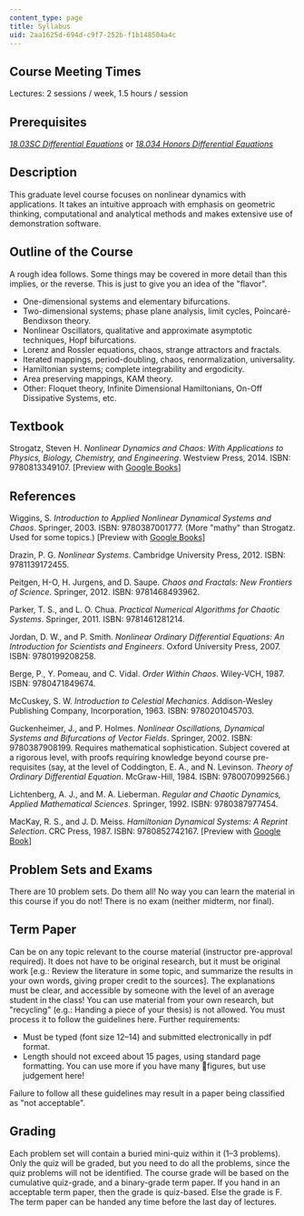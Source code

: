 ```yaml
---
content_type: page
title: Syllabus
uid: 2aa1625d-694d-c9f7-252b-f1b148504a4c
---
```


Course Meeting Times
--------------------

Lectures: 2 sessions / week, 1.5 hours / session

Prerequisites
-------------

[_18.03SC Differential Equations_](/courses/18-03sc-differential-equations-fall-2011) or [_18.034 Honors Differential Equations_](/courses/18-034-honors-differential-equations-spring-2004)

Description
-----------

This graduate level course focuses on nonlinear dynamics with applications. It takes an intuitive approach with emphasis on geometric thinking, computational and analytical methods and makes extensive use of demonstration software.

Outline of the Course
---------------------

A rough idea follows. Some things may be covered in more detail than this implies, or the reverse. This is just to give you an idea of the "flavor".

*   One-dimensional systems and elementary bifurcations.
*   Two-dimensional systems; phase plane analysis, limit cycles, Poincaré-Bendixson theory.
*   Nonlinear Oscillators, qualitative and approximate asymptotic techniques, Hopf bifurcations.
*   Lorenz and Rossler equations, chaos, strange attractors and fractals.
*   Iterated mappings, period-doubling, chaos, renormalization, universality.
*   Hamiltonian systems; complete integrability and ergodicity.
*   Area preserving mappings, KAM theory.
*   Other: Floquet theory, Infinite Dimensional Hamiltonians, On-Off Dissipative Systems, etc.

Textbook
--------

Strogatz, Steven H. _Nonlinear Dynamics and Chaos: With Applications to Physics, Biology, Chemistry, and Engineering_. Westview Press, 2014. ISBN: 9780813349107. \[Preview with [Google Books](http://books.google.com/books?id=jeFVDgAAQBAJ&pg=PAfrontcover)\]

References
----------

Wiggins, S. _Introduction to Applied Nonlinear Dynamical Systems and Chaos_. Springer, 2003. ISBN: 9780387001777. (More "mathy" than Strogatz. Used for some topics.) \[Preview with [Google Books](http://books.google.com/books?id=GYcOfuZDOKMC&pg=PAfrontcover)\]

Drazin, P. G. _Nonlinear Systems_. Cambridge University Press, 2012. ISBN: 9781139172455.

Peitgen, H-O, H. Jurgens, and D. Saupe. _Chaos and Fractals: New Frontiers of Science_. Springer, 2012. ISBN: 9781468493962.

Parker, T. S., and L. O. Chua. _Practical Numerical Algorithms for Chaotic Systems_. Springer, 2011. ISBN: 9781461281214.

Jordan, D. W., and P. Smith. _Nonlinear Ordinary Differential Equations: An Introduction for Scientists and Engineers_. Oxford University Press, 2007. ISBN: 9780199208258.

Berge, P., Y. Pomeau, and C. Vidal. _Order Within Chaos_. Wiley-VCH, 1987. ISBN: 9780471849674.

McCuskey, S. W. _Introduction to Celestial Mechanics_. Addison-Wesley Publishing Company, Incorporation, 1963. ISBN: 9780201045703.

Guckenheimer, J., and P. Holmes. _Nonlinear Oscillations, Dynamical Systems and Bifurcations of Vector Fields_. Springer, 2002. ISBN: 9780387908199. Requires mathematical sophistication. Subject covered at a rigorous level, with proofs requiring knowledge beyond course pre-requisites (say, at the level of Coddington, E. A., and N. Levinson. _Theory of Ordinary Differential Equation_. McGraw-Hill, 1984. ISBN: 9780070992566.)

Lichtenberg, A. J., and M. A. Lieberman. _Regular and Chaotic Dynamics, Applied Mathematical Sciences_. Springer, 1992. ISBN: 9780387977454.

MacKay, R. S., and J. D. Meiss. _Hamiltonian Dynamical Systems: A Reprint Selection_. CRC Press, 1987. ISBN: 9780852742167. \[Preview with [Google Book](http://books.google.com/books?id=a1ToPs9iZlEC&pg=PAfrontcover)\]

Problem Sets and Exams
----------------------

There are 10 problem sets. Do them all! No way you can learn the material in this course if you do not! There is no exam (neither midterm, nor final).

Term Paper
----------

Can be on any topic relevant to the course material (instructor pre-approval required). It does not have to be original research, but it must be original work \[e.g.: Review the literature in some topic, and summarize the results in your own words, giving proper credit to the sources\]. The explanations must be clear, and accessible by someone with the level of an average student in the class! You can use material from your own research, but "recycling" (e.g.: Handing a piece of your thesis) is not allowed. You must process it to follow the guidelines here. Further requirements:

*   Must be typed (font size 12–14) and submitted electronically in pdf format.
*   Length should not exceed about 15 pages, using standard page formatting. You can use more if you have many figures, but use judgement here!

Failure to follow all these guidelines may result in a paper being classified as "not acceptable".

Grading
-------

Each problem set will contain a buried mini-quiz within it (1–3 problems). Only the quiz will be graded, but you need to do all the problems, since the quiz problems will not be identified. The course grade will be based on the cumulative quiz-grade, and a binary-grade term paper. If you hand in an acceptable term paper, then the grade is quiz-based. Else the grade is F. The term paper can be handed any time before the last day of lectures.